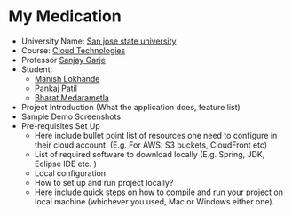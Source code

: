 # My Medication 
- University Name: [San jose state university](http://www.sjsu.edu/)
- Course: [Cloud Technologies](http://info.sjsu.edu/web-dbgen/catalog/courses/CMPE281.html)
- Professor [Sanjay Garje](https://www.linkedin.com/in/sanjaygarje/)
- Student: 
  - [Manish Lokhande](https://www.linkedin.com/in/manish-lokhande-876571163/)
  - [Pankaj Patil](https://www.linkedin.com/in/pankajhpatil/)
  - [Bharat Medarametla](https://www.linkedin.com/in/bharathkmedarametla/)
- Project Introduction (What the application does, feature list)
- Sample Demo Screenshots
- Pre-requisites Set Up
  - Here include bullet point list of resources one need to configure in their cloud account. (E.g. For AWS: S3 buckets, CloudFront etc)
  - List of required software to download locally (E.g. Spring, JDK, Eclipse IDE etc. )
  - Local configuration
  - How to set up and run project locally?
  - Here include quick steps on how to compile and run your project on local machine (whichever you used, Mac or Windows either one).

